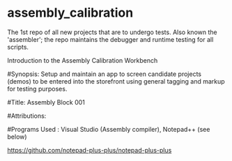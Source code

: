 # assembly_calibration
The 1st repo of all new projects that are to undergo tests. Also known the 'assembler'; 
the repo maintains the debugger and runtime testing for all scripts.

Introduction to the Assembly Calibration Workbench

#Synopsis: Setup and maintain an app to screen candidate projects (demos) to be 
entered into the storefront using general tagging and markup for testing purposes.

#Title: Assembly Block 001

#Attributions: 

#Programs Used : Visual Studio (Assembly compiler), Notepad++ (see below)

https://github.com/notepad-plus-plus/notepad-plus-plus




